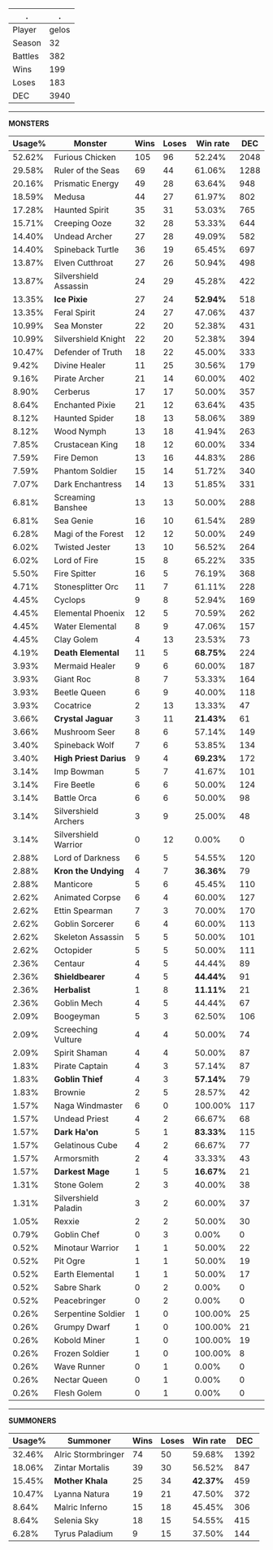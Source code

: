 .|.
|-|-
Player|gelos
Season|32
Battles|382
Wins|199
Loses|183
DEC|3940

---
**MONSTERS**

Usage%|Monster|Wins|Loses|Win rate|DEC|
-|-|-|-|-|-|
52.62%|Furious Chicken|105|96|52.24%|2048|
29.58%|Ruler of the Seas|69|44|61.06%|1288|
20.16%|Prismatic Energy|49|28|63.64%|948|
18.59%|Medusa|44|27|61.97%|802|
17.28%|Haunted Spirit|35|31|53.03%|765|
15.71%|Creeping Ooze|32|28|53.33%|644|
14.40%|Undead Archer|27|28|49.09%|582|
14.40%|Spineback Turtle|36|19|65.45%|697|
13.87%|Elven Cutthroat|27|26|50.94%|498|
13.87%|Silvershield Assassin|24|29|45.28%|422|
13.35%|**Ice Pixie**|27|24|**52.94%**|518|
13.35%|Feral Spirit|24|27|47.06%|437|
10.99%|Sea Monster|22|20|52.38%|431|
10.99%|Silvershield Knight|22|20|52.38%|394|
10.47%|Defender of Truth|18|22|45.00%|333|
9.42%|Divine Healer|11|25|30.56%|179|
9.16%|Pirate Archer|21|14|60.00%|402|
8.90%|Cerberus|17|17|50.00%|357|
8.64%|Enchanted Pixie|21|12|63.64%|435|
8.12%|Haunted Spider|18|13|58.06%|389|
8.12%|Wood Nymph|13|18|41.94%|263|
7.85%|Crustacean King|18|12|60.00%|334|
7.59%|Fire Demon|13|16|44.83%|286|
7.59%|Phantom Soldier|15|14|51.72%|340|
7.07%|Dark Enchantress|14|13|51.85%|331|
6.81%|Screaming Banshee|13|13|50.00%|288|
6.81%|Sea Genie|16|10|61.54%|289|
6.28%|Magi of the Forest|12|12|50.00%|249|
6.02%|Twisted Jester|13|10|56.52%|264|
6.02%|Lord of Fire|15|8|65.22%|335|
5.50%|Fire Spitter|16|5|76.19%|368|
4.71%|Stonesplitter Orc|11|7|61.11%|228|
4.45%|Cyclops|9|8|52.94%|169|
4.45%|Elemental Phoenix|12|5|70.59%|262|
4.45%|Water Elemental|8|9|47.06%|157|
4.45%|Clay Golem|4|13|23.53%|73|
4.19%|**Death Elemental**|11|5|**68.75%**|224|
3.93%|Mermaid Healer|9|6|60.00%|187|
3.93%|Giant Roc|8|7|53.33%|164|
3.93%|Beetle Queen|6|9|40.00%|118|
3.93%|Cocatrice|2|13|13.33%|47|
3.66%|**Crystal Jaguar**|3|11|**21.43%**|61|
3.66%|Mushroom Seer|8|6|57.14%|149|
3.40%|Spineback Wolf|7|6|53.85%|134|
3.40%|**High Priest Darius**|9|4|**69.23%**|172|
3.14%|Imp Bowman|5|7|41.67%|101|
3.14%|Fire Beetle|6|6|50.00%|124|
3.14%|Battle Orca|6|6|50.00%|98|
3.14%|Silvershield Archers|3|9|25.00%|48|
3.14%|Silvershield Warrior|0|12|0.00%|0|
2.88%|Lord of Darkness|6|5|54.55%|120|
2.88%|**Kron the Undying**|4|7|**36.36%**|79|
2.88%|Manticore|5|6|45.45%|110|
2.62%|Animated Corpse|6|4|60.00%|127|
2.62%|Ettin Spearman|7|3|70.00%|170|
2.62%|Goblin Sorcerer|6|4|60.00%|113|
2.62%|Skeleton Assassin|5|5|50.00%|101|
2.62%|Octopider|5|5|50.00%|111|
2.36%|Centaur|4|5|44.44%|89|
2.36%|**Shieldbearer**|4|5|**44.44%**|91|
2.36%|**Herbalist**|1|8|**11.11%**|21|
2.36%|Goblin Mech|4|5|44.44%|67|
2.09%|Boogeyman|5|3|62.50%|106|
2.09%|Screeching Vulture|4|4|50.00%|74|
2.09%|Spirit Shaman|4|4|50.00%|87|
1.83%|Pirate Captain|4|3|57.14%|87|
1.83%|**Goblin Thief**|4|3|**57.14%**|79|
1.83%|Brownie|2|5|28.57%|42|
1.57%|Naga Windmaster|6|0|100.00%|117|
1.57%|Undead Priest|4|2|66.67%|68|
1.57%|**Dark Ha'on**|5|1|**83.33%**|115|
1.57%|Gelatinous Cube|4|2|66.67%|77|
1.57%|Armorsmith|2|4|33.33%|43|
1.57%|**Darkest Mage**|1|5|**16.67%**|21|
1.31%|Stone Golem|2|3|40.00%|38|
1.31%|Silvershield Paladin|3|2|60.00%|37|
1.05%|Rexxie|2|2|50.00%|30|
0.79%|Goblin Chef|0|3|0.00%|0|
0.52%|Minotaur Warrior|1|1|50.00%|22|
0.52%|Pit Ogre|1|1|50.00%|19|
0.52%|Earth Elemental|1|1|50.00%|17|
0.52%|Sabre Shark|0|2|0.00%|0|
0.52%|Peacebringer|0|2|0.00%|0|
0.26%|Serpentine Soldier|1|0|100.00%|25|
0.26%|Grumpy Dwarf|1|0|100.00%|21|
0.26%|Kobold Miner|1|0|100.00%|19|
0.26%|Frozen Soldier|1|0|100.00%|8|
0.26%|Wave Runner|0|1|0.00%|0|
0.26%|Nectar Queen|0|1|0.00%|0|
0.26%|Flesh Golem|0|1|0.00%|0|

---
**SUMMONERS**

Usage%|Summoner|Wins|Loses|Win rate|DEC|
-|-|-|-|-|-|
32.46%|Alric Stormbringer|74|50|59.68%|1392|
18.06%|Zintar Mortalis|39|30|56.52%|847|
15.45%|**Mother Khala**|25|34|**42.37%**|459|
10.47%|Lyanna Natura|19|21|47.50%|372|
8.64%|Malric Inferno|15|18|45.45%|306|
8.64%|Selenia Sky|18|15|54.55%|415|
6.28%|Tyrus Paladium|9|15|37.50%|144|
